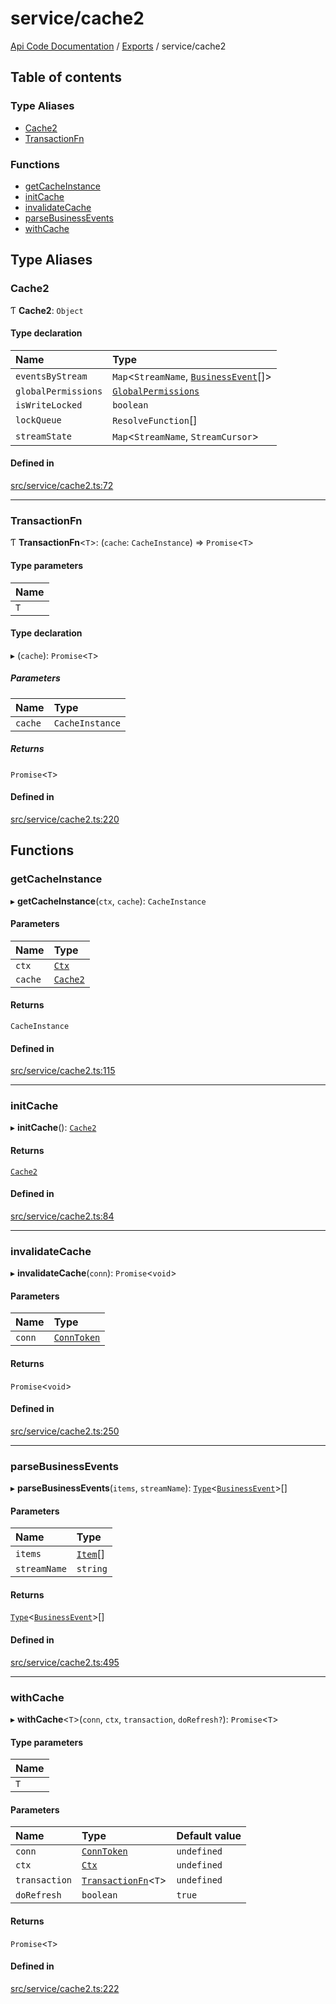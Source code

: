 # service/cache2
 
[Api Code Documentation](../README.md) / [Exports](../modules.md) / service/cache2

## Table of contents

### Type Aliases

- [Cache2](service_cache2.md#cache2)
- [TransactionFn](service_cache2.md#transactionfn)

### Functions

- [getCacheInstance](service_cache2.md#getcacheinstance)
- [initCache](service_cache2.md#initcache)
- [invalidateCache](service_cache2.md#invalidatecache)
- [parseBusinessEvents](service_cache2.md#parsebusinessevents)
- [withCache](service_cache2.md#withcache)

## Type Aliases

### Cache2

Ƭ **Cache2**: `Object`

#### Type declaration

| Name | Type |
| :------ | :------ |
| `eventsByStream` | `Map`\<`StreamName`, [`BusinessEvent`](service_domain_business_event.md#businessevent)[]\> |
| `globalPermissions` | [`GlobalPermissions`](../interfaces/service_domain_workflow_global_permissions.GlobalPermissions.md) |
| `isWriteLocked` | `boolean` |
| `lockQueue` | `ResolveFunction`[] |
| `streamState` | `Map`\<`StreamName`, `StreamCursor`\> |

#### Defined in

[src/service/cache2.ts:72](https://github.com/openkfw/TruBudget/blob/e3c318d/api/src/service/cache2.ts#L72)

___

### TransactionFn

Ƭ **TransactionFn**\<`T`\>: (`cache`: `CacheInstance`) => `Promise`\<`T`\>

#### Type parameters

| Name |
| :------ |
| `T` |

#### Type declaration

▸ (`cache`): `Promise`\<`T`\>

##### Parameters

| Name | Type |
| :------ | :------ |
| `cache` | `CacheInstance` |

##### Returns

`Promise`\<`T`\>

#### Defined in

[src/service/cache2.ts:220](https://github.com/openkfw/TruBudget/blob/e3c318d/api/src/service/cache2.ts#L220)

## Functions

### getCacheInstance

▸ **getCacheInstance**(`ctx`, `cache`): `CacheInstance`

#### Parameters

| Name | Type |
| :------ | :------ |
| `ctx` | [`Ctx`](../interfaces/lib_ctx.Ctx.md) |
| `cache` | [`Cache2`](service_cache2.md#cache2) |

#### Returns

`CacheInstance`

#### Defined in

[src/service/cache2.ts:115](https://github.com/openkfw/TruBudget/blob/e3c318d/api/src/service/cache2.ts#L115)

___

### initCache

▸ **initCache**(): [`Cache2`](service_cache2.md#cache2)

#### Returns

[`Cache2`](service_cache2.md#cache2)

#### Defined in

[src/service/cache2.ts:84](https://github.com/openkfw/TruBudget/blob/e3c318d/api/src/service/cache2.ts#L84)

___

### invalidateCache

▸ **invalidateCache**(`conn`): `Promise`\<`void`\>

#### Parameters

| Name | Type |
| :------ | :------ |
| `conn` | [`ConnToken`](service_conn.md#conntoken) |

#### Returns

`Promise`\<`void`\>

#### Defined in

[src/service/cache2.ts:250](https://github.com/openkfw/TruBudget/blob/e3c318d/api/src/service/cache2.ts#L250)

___

### parseBusinessEvents

▸ **parseBusinessEvents**(`items`, `streamName`): [`Type`](result.md#type)\<[`BusinessEvent`](service_domain_business_event.md#businessevent)\>[]

#### Parameters

| Name | Type |
| :------ | :------ |
| `items` | [`Item`](../interfaces/service_liststreamitems.Item.md)[] |
| `streamName` | `string` |

#### Returns

[`Type`](result.md#type)\<[`BusinessEvent`](service_domain_business_event.md#businessevent)\>[]

#### Defined in

[src/service/cache2.ts:495](https://github.com/openkfw/TruBudget/blob/e3c318d/api/src/service/cache2.ts#L495)

___

### withCache

▸ **withCache**\<`T`\>(`conn`, `ctx`, `transaction`, `doRefresh?`): `Promise`\<`T`\>

#### Type parameters

| Name |
| :------ |
| `T` |

#### Parameters

| Name | Type | Default value |
| :------ | :------ | :------ |
| `conn` | [`ConnToken`](service_conn.md#conntoken) | `undefined` |
| `ctx` | [`Ctx`](../interfaces/lib_ctx.Ctx.md) | `undefined` |
| `transaction` | [`TransactionFn`](service_cache2.md#transactionfn)\<`T`\> | `undefined` |
| `doRefresh` | `boolean` | `true` |

#### Returns

`Promise`\<`T`\>

#### Defined in

[src/service/cache2.ts:222](https://github.com/openkfw/TruBudget/blob/e3c318d/api/src/service/cache2.ts#L222)
